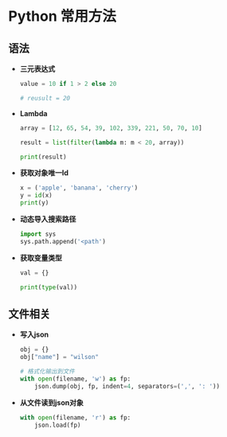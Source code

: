 # Python 常用方法

## 语法

- **三元表达式**
  
    ```python
    value = 10 if 1 > 2 else 20

    # reusult = 20
    ```

- **Lambda**

    ```py
    array = [12, 65, 54, 39, 102, 339, 221, 50, 70, 10]

    result = list(filter(lambda m: m < 20, array))

    print(result)
    ```

- **获取对象唯一Id**

    ```py
    x = ('apple', 'banana', 'cherry')
    y = id(x)
    print(y)
    ```

- **动态导入搜索路径**
  
  ```py
  import sys
  sys.path.append('<path')
  ```

- **获取变量类型**

    ```python
    val = {}

    print(type(val))
    ```

## 文件相关

- **写入json**
  
    ```py
    obj = {}
    obj["name"] = "wilson"

    # 格式化输出到文件
    with open(filename, 'w') as fp:
        json.dump(obj, fp, indent=4, separators=(',', ': '))
    ```

- **从文件读到json对象**

    ```py
    with open(filename, 'r') as fp:
        json.load(fp)
    ```
